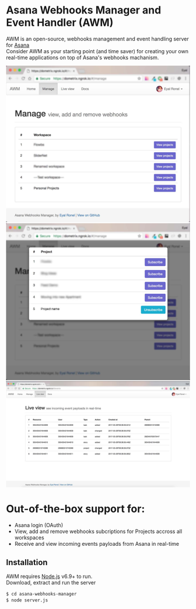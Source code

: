 # Asana Webhooks Manager and Event Handler (AWM)
AWM is an open-source, webhooks management and event handling server for [Asana](http://www.asana.com)  
Consider AWM as your starting point (and time saver) for creating your own real-time applications on top of Asana's webhooks machanism.  

![View workspaces and projects](public/img/documentation/manage_webhooks/manage_step1.jpg "View workspaces and projects")  
![Subscribe for real-time event notifications](public/img/documentation/manage_webhooks/manage_step3.jpg "Subscribe for real-time event notifications")  
![Subscribe for real-time event notifications](public/img/documentation/events/live_view.jpg "View incoming events in real-time")  

# Out-of-the-box support for:  
  - Asana login (OAuth)  
  - View, add and remove webhooks subcriptions for Projects accross all workspaces  
  - Receive and view incoming events payloads from Asana in real-time  
  
## Installation  

AWM requires [Node.js](https://nodejs.org/) v6.9+ to run.  
Download, extract and run the server  
```sh
$ cd asana-webhooks-manager
$ node server.js
```
